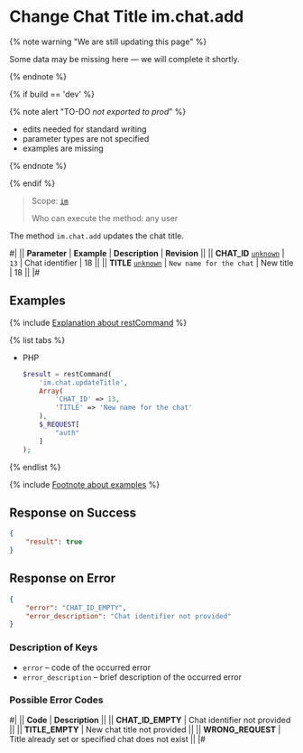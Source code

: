 # Change Chat Title im.chat.add

{% note warning "We are still updating this page" %}

Some data may be missing here — we will complete it shortly.

{% endnote %}

{% if build == 'dev' %}

{% note alert "TO-DO _not exported to prod_" %}

- edits needed for standard writing
- parameter types are not specified
- examples are missing

{% endnote %}

{% endif %}

> Scope: [`im`](../../scopes/permissions.md)
>
> Who can execute the method: any user

The method `im.chat.add` updates the chat title.

#|
|| **Parameter** | **Example** | **Description** | **Revision** ||
|| **CHAT_ID**
[`unknown`](../../data-types.md) | `13` | Chat identifier | 18 ||
|| **TITLE**
[`unknown`](../../data-types.md) | `New name for the chat` | New title | 18 ||
|#

## Examples

{% include [Explanation about restCommand](../_includes/rest-command.md) %}

{% list tabs %}

- PHP

    ```php
    $result = restCommand(
        'im.chat.updateTitle',
        Array(
            'CHAT_ID' => 13,
            'TITLE' => 'New name for the chat'
        ),
        $_REQUEST[
            "auth"
        ]
    );
    ```

{% endlist %}

{% include [Footnote about examples](../../../_includes/examples.md) %}

## Response on Success

```json
{
    "result": true
}
```

## Response on Error

```json
{
    "error": "CHAT_ID_EMPTY",
    "error_description": "Chat identifier not provided"
}
```

### Description of Keys

- `error` – code of the occurred error
- `error_description` – brief description of the occurred error

### Possible Error Codes

#|
|| **Code** | **Description** ||
|| **CHAT_ID_EMPTY** | Chat identifier not provided ||
|| **TITLE_EMPTY** | New chat title not provided ||
|| **WRONG_REQUEST** | Title already set or specified chat does not exist ||
|#